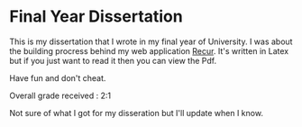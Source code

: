 # Final Year Dissertation

This is my dissertation that I wrote in my final year of University. I was about the building procress behind my web application [Recur](http://recurapp.co). It's written in Latex but if you just want to read it then you can view the Pdf.

Have fun and don't cheat. 

Overall grade received : 2:1

Not sure of what I got for my disseration but I'll update when I know.

